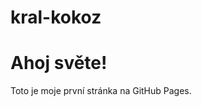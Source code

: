 # kral-kokoz<!DOCTYPE html>

<html>

<head>

<title>Moje stránka</title>

</head>

<body>

<h1>Ahoj světe!</h1>

<p>Toto je moje první stránka na GitHub Pages.</p>

</body>

</html>
